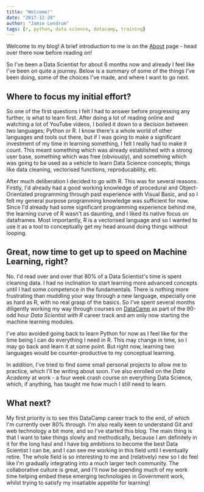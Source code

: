 ```yaml
---
title: "Welcome!"
date: "2017-12-28"
author: "Jamie Lendrum"
tags: [r, python, data science, datacamp, training]
---
```


Welcome to my blog! A brief introduction to me is on the [About](https://r-house.netlify.com/about/) page - head over there now before reading on!

So I've been a Data Scientist for about 6 months now and already I feel like I've been on quite a journey. Below is a summary of some of the things I've been doing, some of the choices I've made, and where I want to go next.

## Where to focus my initial effort?

So one of the first questions I felt I had to answer before progressing any further, is what to learn first. After doing a lot of reading online and watching a lot of YouTube videos, I boiled it down to a decision between two languages; Python or R. I know there's a whole world of other languages and tools out there, but if I was going to make a significant investment of my time in learning something, I felt I really had to make it count. This meant something which was already established with a strong user base, something which was free (obviously), and something which was going to be used as a vehicle to learn Data Science concepts; things like data cleaning, vectorised functions, reproducability, etc.

After much deliberation I decided to go with R. This was for several reasons. Firstly, I'd already had a good working knowledge of procedural and Object-Orientated programming through past experience with Visual Basic, and so I felt my general purpose programming knowledge was sufficient for now. Since I'd already had some significant programming experience behind me, the learning curve of R wasn't as daunting, and I liked its native focus on dataframes. Most importantly, R is a vectorised language and so I wanted to use it as a tool to conceptually get my head around doing things without looping.

## Great, now time to get up to speed on Machine Learning, right?

No. I'd read over and over that 80% of a Data Scientist's time is spent cleaning data. I had no inclination to start learning more advanced concepts until I had some competence in the fundamentals. There is nothing more frustrating than muddling your way through a new language, especially one as hard as R, with no real grasp of the basics. So I've spent several months diligently working my way through courses on [DataCamp](http://www.datacamp.com) as part of the 90-odd hour *Data Scientist with R* career track and am only now starting the machine learning modules.

I've also avoided going back to learn Python for now as I feel like for the time being I can do everything I need in R. This may change in time, so I may go back and learn it at some point. But right now, learning two languages would be counter-productive to my conceptual learning.

In addition, I've tried to find some small personal projects to allow me to practice, which I'll be writing about soon. I've also enrolled on the *Data Academy* at work - a four week crash course on everything Data Science, which, if anything, has taught me how much I still need to learn.

## What next?

My first priority is to see this DataCamp career track to the end, of which I'm currently over 80% through. I'm also really keen to understand Git and web technology a bit more, and so I've started this blog. The main thing is that I want to take things slowly and methodically, because I am definitely in it for the long haul and I have big ambitions to become the best Data Scientist I can be, and I can see me working in this field until I eventually retire. The whole field is so interesting to me and (relatively) new so I do feel like I'm gradually integrating into a much larger tech community. The collaborative culture is great, and I'll now be spending much of my work time helping embed these emerging technologies in Government work, whilst trying to satisfy my insatiable appetite for learning!


